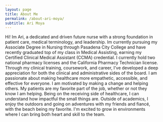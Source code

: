 ```yaml
---
layout: page 
title: About Me 
permalink: /about-ari-moya/
subtitle: Ari Moya
---
```


Hi! Im Ari, a dedicated and driven future nurse with a strong foundation in patient care, medical terminology, and leadership. Im currently pursuing my Associate Degree in Nursing through Pasadena City College and have recently graduated top of my class in Medical Assisting, earning my Certified Clinical Medical Assistant (CCMA) credential. 
I currently hold two national pharmacy licenses and the California Pharmacy Technician license. Through my clinical training, coursework, and career, I've developed a deep appreciation for both the clinical and administrative sides of the board.
I am passionate about making healthcare more empathetic, accessible, and effective for everyone. I am motivated by making a change and helping others. My patients are my favorite part of the job, whether or not they know I am helping. Being on the receiving side of healthcare, I can understand how impactful the small things are. 
Outside of academics, I enjoy the outdoors and going on adventures with my friends and fiancé, with the beach being my favorite. I'm excited to grow in environments where I can bring both heart and skill to the team.